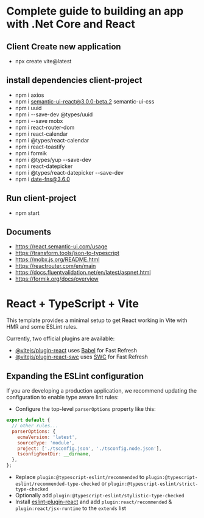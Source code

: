 # Complete guide to building an app with .Net Core and React

## Client Create new application

- npx create vite@latest

## install dependencies client-project

- npm i axios
- npm i semantic-ui-react@3.0.0-beta.2 semantic-ui-css
- npm i uuid
- npm i --save-dev @types/uuid
- npm i --save mobx
- npm i react-router-dom
- npm i react-calendar
- npm i @types/react-calendar
- npm i react-toastify
- npm i formik
- npm i @types/yup --save-dev
- npm i react-datepicker
- npm i @types/react-datepicker --save-dev
- npm i date-fns@3.6.0

## Run client-project

- npm start

## Documents

- https://react.semantic-ui.com/usage
- https://transform.tools/json-to-typescript
- https://mobx.js.org/README.html
- https://reactrouter.com/en/main
- https://docs.fluentvalidation.net/en/latest/aspnet.html
- https://formik.org/docs/overview

# React + TypeScript + Vite

This template provides a minimal setup to get React working in Vite with HMR and some ESLint rules.

Currently, two official plugins are available:

- [@vitejs/plugin-react](https://github.com/vitejs/vite-plugin-react/blob/main/packages/plugin-react/README.md) uses [Babel](https://babeljs.io/) for Fast Refresh
- [@vitejs/plugin-react-swc](https://github.com/vitejs/vite-plugin-react-swc) uses [SWC](https://swc.rs/) for Fast Refresh

## Expanding the ESLint configuration

If you are developing a production application, we recommend updating the configuration to enable type aware lint rules:

- Configure the top-level `parserOptions` property like this:

```js
export default {
  // other rules...
  parserOptions: {
    ecmaVersion: 'latest',
    sourceType: 'module',
    project: ['./tsconfig.json', './tsconfig.node.json'],
    tsconfigRootDir: __dirname,
  },
};
```

- Replace `plugin:@typescript-eslint/recommended` to `plugin:@typescript-eslint/recommended-type-checked` or `plugin:@typescript-eslint/strict-type-checked`
- Optionally add `plugin:@typescript-eslint/stylistic-type-checked`
- Install [eslint-plugin-react](https://github.com/jsx-eslint/eslint-plugin-react) and add `plugin:react/recommended` & `plugin:react/jsx-runtime` to the `extends` list
